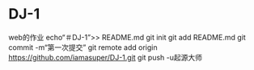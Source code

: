 # DJ-1
web的作业
echo“＃DJ-1”>> README.md 
git init 
git add README.md 
git commit -m“第一次提交” 
git remote add origin https://github.com/iamasuper/DJ-1.git
 git push -u起源大师
